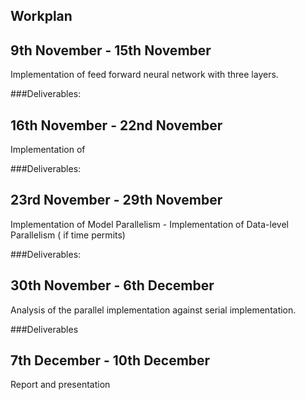 ## Workplan



## 9th November - 15th November
Implementation of feed forward neural network with three layers.

###Deliverables:

## 16th November - 22nd November
Implementation of 

###Deliverables:

## 23rd November - 29th November
Implementation of Model Parallelism -
Implementation of Data-level Parallelism ( if time permits)

###Deliverables:

## 30th November - 6th December
Analysis of the parallel implementation against serial implementation.

###Deliverables

## 7th December - 10th December
Report and presentation




